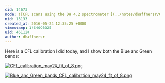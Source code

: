 ```yaml
---
cid: 14673
node: ![CFL scans using the DH 4.2 spectrometer ](../notes/dhaffnersr/05-20-2016/cfl-scans-using-the-dh-4-2-spectrometer)
nid: 13133
created_at: 2016-05-24 12:35:25 +0000
timestamp: 1464093325
uid: 461120
author: dhaffnersr
---
```


Here is a CFL calibration I did today, and I show both the Blue and Green bands:


[![CFL_calibration_may24_fit_of_8.png](//i.publiclab.org/system/images/photos/000/016/284/large/CFL_calibration_may24_fit_of_8.png)](//i.publiclab.org/system/images/photos/000/016/284/original/CFL_calibration_may24_fit_of_8.png)


[![Blue_and_Green_bands_CFL_calibration_may24_fit_of_8.png](//i.publiclab.org/system/images/photos/000/016/285/large/Blue_and_Green_bands_CFL_calibration_may24_fit_of_8.png)](//i.publiclab.org/system/images/photos/000/016/285/original/Blue_and_Green_bands_CFL_calibration_may24_fit_of_8.png)

